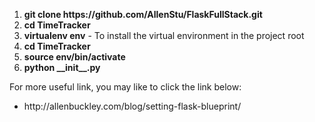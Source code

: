 
<ol>
    <li><b>git clone https://github.com/AllenStu/FlaskFullStack.git</b></li>
    <li><b>cd TimeTracker</b></li>
    <li><b>virtualenv env</b> - To install the virtual environment in the project root  </li>
    <li><b>cd TimeTracker</b></li>
    <li><b>source env/bin/activate</b></li>
    <li><b>python __init__.py</b></li>
</ol>

<p> For more useful link, you may like to click the link below: </p>

<p>
    <ul>
        <li>
            http://allenbuckley.com/blog/setting-flask-blueprint/
        </li>
    </ul>
</p>